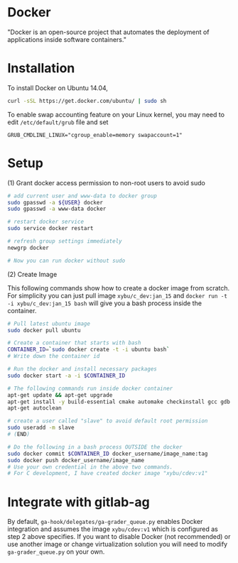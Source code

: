 Docker
======

"Docker is an open-source project that automates the deployment of applications 
inside software containers."

Installation
============

To install Docker on Ubuntu 14.04,

```bash
curl -sSL https://get.docker.com/ubuntu/ | sudo sh
```
To enable swap accounting feature on your Linux kernel, you may need to edit 
`/etc/default/grub` file and set 

```
GRUB_CMDLINE_LINUX="cgroup_enable=memory swapaccount=1"
```

Setup
=====

(1) Grant docker access permission to non-root users to avoid sudo

```bash
# add current user and www-data to docker group
sudo gpasswd -a ${USER} docker
sudo gpasswd -a www-data docker

# restart docker service
sudo service docker restart

# refresh group settings immediately
newgrp docker

# Now you can run docker without sudo
```

(2) Create Image

This following commands show how to create a docker image from scratch. For simplicity
you can just pull image `xybu/c_dev:jan_15` and `docker run -t -i xybu/c_dev:jan_15 bash` will
give you a bash process inside the container.

```bash
# Pull latest ubuntu image
sudo docker pull ubuntu

# Create a container that starts with bash
CONTAINER_ID=`sudo docker create -t -i ubuntu bash`
# Write down the container id

# Run the docker and install necessary packages
sudo docker start -a -i $CONTAINER_ID

# The following commands run inside docker container
apt-get update && apt-get upgrade
apt-get install -y build-essential cmake automake checkinstall gcc gdb software-properties-common binutils bison m4 cproto python3.4 python2.7 libcurl3 python3-pip python3-pexpect expect-dev empty-expect
apt-get autoclean

# create a user called "slave" to avoid default root permission
sudo useradd -m slave
# (END)

# Do the following in a bash process OUTSIDE the docker
sudo docker commit $CONTAINER_ID docker_username/image_name:tag
sudo docker push docker_username/image_name
# Use your own credential in the above two commands.
# For C development, I have created docker image "xybu/cdev:v1"

```

Integrate with gitlab-ag
========================

By default, `ga-hook/delegates/ga-grader_queue.py` enables Docker integration and assumes
the image `xybu/cdev:v1` which is configured as step 2 above specifies. If you want to 
disable Docker (not recommended) or use another image or change virtualization solution 
you will need to modify `ga-grader_queue.py` on your own.
